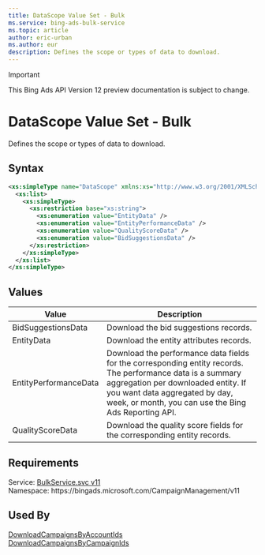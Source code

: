 ```yaml
---
title: DataScope Value Set - Bulk
ms.service: bing-ads-bulk-service
ms.topic: article
author: eric-urban
ms.author: eur
description: Defines the scope or types of data to download.
---
```

> [!IMPORTANT]
> This Bing Ads API Version 12 preview documentation is subject to change.
# DataScope Value Set - Bulk
Defines the scope or types of data to download.

## Syntax
```xml
<xs:simpleType name="DataScope" xmlns:xs="http://www.w3.org/2001/XMLSchema">
  <xs:list>
    <xs:simpleType>
      <xs:restriction base="xs:string">
        <xs:enumeration value="EntityData" />
        <xs:enumeration value="EntityPerformanceData" />
        <xs:enumeration value="QualityScoreData" />
        <xs:enumeration value="BidSuggestionsData" />
      </xs:restriction>
    </xs:simpleType>
  </xs:list>
</xs:simpleType>
```

## <a name="values"></a>Values

|Value|Description|
|-----------|---------------|
|<a name="bidsuggestionsdata"></a>BidSuggestionsData|Download the bid suggestions records.|
|<a name="entitydata"></a>EntityData|Download the entity attributes records.|
|<a name="entityperformancedata"></a>EntityPerformanceData|Download the performance data fields for the corresponding entity records. The performance data is a summary aggregation per downloaded entity. If you want data aggregated by day, week, or month, you can use the Bing Ads Reporting API.|
|<a name="qualityscoredata"></a>QualityScoreData|Download the quality score fields for the corresponding entity records.|

## Requirements
Service: [BulkService.svc v11](https://bulk.api.bingads.microsoft.com/Api/Advertiser/CampaignManagement/v11/BulkService.svc)  
Namespace: https\://bingads.microsoft.com/CampaignManagement/v11  

## Used By
[DownloadCampaignsByAccountIds](downloadcampaignsbyaccountids.md)  
[DownloadCampaignsByCampaignIds](downloadcampaignsbycampaignids.md)  
